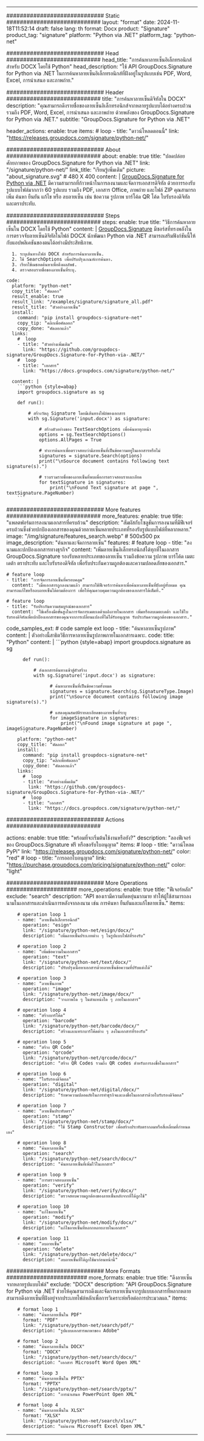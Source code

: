



---
############################# Static ############################
layout: "format"
date:  2024-11-18T11:52:14
draft: false
lang: th
format: Docx
product: "Signature"
product_tag: "signature"
platform: "Python via .NET"
platform_tag: "python-net"

############################# Head ############################
head_title: "การค้นหาลายเซ็นอิเล็กทรอนิกส์สำหรับ DOCX โดยใช้ Python"
head_description: "ใช้ API GroupDocs.Signature for Python via .NET ในการค้นหาลายเซ็นอิเล็กทรอนิกส์ที่ฝังอยู่ในรูปแบบเช่น PDF, Word, Excel, การนำเสนอ และภาพถ่าย."

############################# Header ############################
title: "การค้นหาลายเซ็นดิจิทัลใน DOCX" 
description: "คุณสามารถดึงรายชื่อของลายเซ็นอิเล็กทรอนิกส์จากหลายรูปแบบได้อย่างครบถ้วน รวมถึง PDF, Word, Excel, การนำเสนอ และภาพถ่าย ด้วยพลังของ GroupDocs.Signature for Python via .NET."
subtitle: "GroupDocs.Signature for Python via .NET" 

header_actions:
  enable: true
  items:
    #  loop
    - title: "ดาวน์โหลดตอนนี้"
      link: "https://releases.groupdocs.com/signature/python-net/"
      
############################# About ############################
about:
    enable: true
    title: "ปลดปล่อยศักยภาพของ GroupDocs.Signature for Python via .NET"
    link: "/signature/python-net/"
    link_title: "เรียนรู้เพิ่มเติม"
    picture: "about_signature.svg" # 480 X 400
    content: |
       [GroupDocs.Signature for Python via .NET](/signature/python-net/) มีความสามารถที่ก้าวหน้าในการลงนามและจัดการเอกสารดิจิทัล ด้วยการรองรับรูปแบบไฟล์มากกว่า 60 รูปแบบ รวมถึง PDF, เอกสาร Office, ภาพถ่าย และไฟล์ ZIP คุณสามารถเพิ่ม ค้นหา ยืนยัน แก้ไข หรือ ลบลายเซ็น เช่น ข้อความ รูปภาพ บาร์โค้ด QR โค้ด ใบรับรองดิจิทัล และตราประทับ.

############################# Steps ############################
steps:
    enable: true
    title: "วิธีการค้นหาลายเซ็นใน DOCX โดยใช้ Python"
    content: |
      [GroupDocs.Signature](/signature/python-net/) มีซอร์สที่ทรงพลังในการตรวจจับลายเซ็นดิจิทัลในไฟล์ DOCX นักพัฒนา Python via .NET สามารถเสริมฟังก์ชันนี้ให้กับแอปพลิเคชันของตนได้อย่างมีประสิทธิภาพ.
      
      1. ระบุเส้นทางไฟล์ DOCX สำหรับการค้นหาลายเซ็น.
      2. ใช้ SearchOptions เพื่อปรับปรุงเกณฑ์การค้นหา.
      3. เรียกใช้เมธอดค้นหาเพื่อดึงผลลัพธ์.
      4. ตรวจสอบรายชื่อของลายเซ็นที่ระบุ.
   
    code:
      platform: "python-net"
      copy_title: "คัดลอก"
      result_enable: true
      result_link: "/examples/signature/signature_all.pdf"
      result_title: "ตัวอย่างลายเซ็น"
      install:
        command: "pip install groupdocs-signature-net"
        copy_tip: "คลิกเพื่อคัดลอก"
        copy_done: "คัดลอกแล้ว"
      links:
        #  loop
        - title: "ตัวอย่างเพิ่มเติม"
          link: "https://github.com/groupdocs-signature/GroupDocs.Signature-for-Python-via-.NET/"
        #  loop
        - title: "เอกสาร"
          link: "https://docs.groupdocs.com/signature/python-net/"
          
      content: |
        ```python {style=abap}
        import groupdocs.signature as sg

        def run():

            # สร้างวัตถุ Signature โดยมีเส้นทางไฟล์ของเอกสาร
            with sg.Signature('input.docx') as signature:

                # สร้างตัวอย่างของ TextSearchOptions เพื่อค้นหาทุกหน้า
                options = sg.TextSearchOptions()
                options.AllPages = True

                # ทำการค้นหาเพื่อตรวจสอบว่ามีลายเซ็นที่เป็นข้อความอยู่ในเอกสารหรือไม่
                signatures = signature.Search(options)
                print("\nSource document contains following text signature(s).")

                # รวบรวมรายชื่อของลายเซ็นที่พบเพื่อการตรวจสอบรายละเอียด
                for textSignature in signatures:
                    print("\nFound Text signature at page ", textSignature.PageNumber)
        ```            

############################# More features ############################
more_features:
  enable: true
  title: "แพลตฟอร์มการลงนามเอกสารที่ครบถ้วน"
  description: "สัมผัสกับโซลูชันการลงนามที่มีฟีเจอร์ครบถ้วนซึ่งช่วยปกป้องเอกสารของคุณด้วยลายเซ็นหลายประเภทที่รองรับรูปแบบไฟล์ที่หลากหลาย."
  image: "/img/signature/features_search.webp" # 500x500 px
  image_description: "ค้นหาและจัดการลายเซ็น"
  features:
    # feature loop
    - title: "ลงนามและปกป้องเอกสารทางธุรกิจ"
      content: "เพิ่มลายเซ็นอิเล็กทรอนิกส์ได้ทุกที่ในเอกสาร GroupDocs.Signature รองรับหลายประเภทของลายเซ็น รวมถึงข้อความ รูปภาพ บาร์โค้ด เมตะเดต้า ตราประทับ และใบรับรองดิจิทัล เพื่อรับประกันความถูกต้องและความปลอดภัยของเอกสาร."

    # feature loop
    - title: "การจัดการลายเซ็นที่ครอบคลุม"
      content: "เมื่อเอกสารถูกลงนามแล้ว สามารถใช้ฟีเจอร์การค้นหาเพื่อค้นหาลายเซ็นที่ฝังอยู่ทั้งหมด คุณสามารถแก้ไขหรือลบลายเซ็นได้ตามต้องการ เพื่อให้คุณควบคุมความถูกต้องของเอกสารได้เต็มที่."

    # feature loop
    - title: "รับประกันความสมบูรณ์ของเอกสาร"
      content: "ใช้เครื่องมือขั้นสูงในการจัดการเมตะเดต้าแฝงภายในเอกสาร เพิ่มหรือลบเมตะเดต้า และใช้ใบรับรองดิจิทัลเพื่อปกป้องเอกสารของคุณจากการเปลี่ยนแปลงที่ไม่ได้รับอนุญาต รับประกันความถูกต้องของเอกสาร."
      
  code_samples_ext:
    # code sample ext loop
    - title: "ค้นหาลายเซ็นรูปภาพ"
      content: |
        ตัวอย่างนี้สาธิตวิธีการหาลายเซ็นรูปภาพภายในเอกสารเฉพาะ.
      code:
        title: "Python"
        content: |
          ```python {style=abap}
          import groupdocs.signature as sg

          def run():

              # ส่งเอกสารต้นทางเข้าสู่ตัวสร้าง
              with sg.Signature('input.docx') as signature:

                    # ค้นหาลายเซ็นที่เป็นข้อความทั้งหมด
                    signatures = signature.Search(sg.SignatureType.Image)
                    print("\nSource document contains following image signature(s).")

                    # แสดงคุณสมบัติรายละเอียดของลายเซ็นที่ระบุ
                    for imageSignature in signatures:
                        print("\nFound image signature at page ", imageSignature.PageNumber)
          ```
        platform: "python-net"
        copy_title: "คัดลอก"
        install:
          command: "pip install groupdocs-signature-net"
          copy_tip: "คลิกเพื่อคัดลอก"
          copy_done: "คัดลอกแล้ว"
        links:
          #  loop
          - title: "ตัวอย่างเพิ่มเติม"
            link: "https://github.com/groupdocs-signature/GroupDocs.Signature-for-Python-via-.NET/"
          #  loop
          - title: "เอกสาร"
            link: "https://docs.groupdocs.com/signature/python-net/"
            

            


############################# Actions ############################

actions:
  enable: true
  title: "พร้อมที่จะเริ่มต้นใช้งานหรือยัง?"
  description: "ลองฟีเจอร์ของ GroupDocs.Signature ฟรี หรือขอรับใบอนุญาต"
  items:
    #  loop
    - title: "ดาวน์โหลด PyPi"
      link: "https://releases.groupdocs.com/signature/python-net/"
      color: "red"
        #  loop
    - title: "การออกใบอนุญาต"
      link: "https://purchase.groupdocs.com/pricing/signature/python-net/"
      color: "light"


############################# More Operations #####################
more_operations:
    enable: true
    title: "ฟีเจอร์หลัก"
    exclude: "search"
    description: "API ของเรามีความยืดหยุ่นมากมาย ทำให้ผู้ใช้สามารถลงนามในเอกสารและดำเนินการหลังจากลงนาม เช่น การค้นหา ยืนยันและแก้ไขลายเซ็น."
    items: 
          
        # operation loop 1
        - name: "ลายเซ็นอิเล็กทรอนิกส์"
          operation: "esign"
          link: "/signature/python-net/esign/docx/"
          description: "เพิ่มลายเซ็นประเภทต่าง ๆ ในรูปแบบไฟล์ที่รองรับ"

        # operation loop 2
        - name: "เพิ่มข้อความในเอกสาร"
          operation: "text"
          link: "/signature/python-net/text/docx/"
          description: "ปรับปรุงเนื้อหาเอกสารด้วยลายเซ็นข้อความที่ปรับแต่งได้"

        # operation loop 3
        - name: "ลายเซ็นภาพ"
          operation: "image"
          link: "/signature/python-net/image/docx/"
          description: "วางภาพใด ๆ ในตำแหน่งใด ๆ ภายในเอกสาร"

        # operation loop 4
        - name: "สร้างบาร์โค้ด"
          operation: "barcode"
          link: "/signature/python-net/barcode/docx/"
          description: "สร้างและแทรกบาร์โค้ดต่าง ๆ ลงในเอกสารที่รองรับ"

        # operation loop 5
        - name: "สร้าง QR Code"
          operation: "qrcode"
          link: "/signature/python-net/qrcode/docx/"
          description: "สร้าง QR Codes รวมถึง QR codes สำหรับการลงชื่อในเอกสาร"
          
        # operation loop 6
        - name: "ใบรับรองดิจิตอล"
          operation: "digital"
          link: "/signature/python-net/digital/docx/"
          description: "รักษาความปลอดภัยในการทำธุรกิจและลงชื่อในเอกสารด้วยใบรับรองดิจิตอล"

        # operation loop 7
        - name: "ลายเซ็นประทับตรา"
          operation: "stamp"
          link: "/signature/python-net/stamp/docx/"
          description: "ใช้ Stamp Constructor เพื่อสร้างประทับตรากลมหรือสี่เหลี่ยมที่กำหนดเอง"
          
        # operation loop 8
        - name: "ค้นหาลายเซ็น"
          operation: "search"
          link: "/signature/python-net/search/docx/"
          description: "ค้นหาลายเซ็นที่เพิ่มไว้ในเอกสาร"
          
        # operation loop 9
        - name: "การตรวจสอบลายเซ็น"
          operation: "verify"
          link: "/signature/python-net/verify/docx/"
          description: "ตรวจสอบความถูกต้องของลายเซ็นหลังจากที่ได้ถูกใช้"
          
        # operation loop 10
        - name: "แก้ไขลายเซ็น"
          operation: "modify"
          link: "/signature/python-net/modify/docx/"
          description: "แก้ไขลายเซ็นที่หลากหลายภายในเอกสาร"
          
        # operation loop 11
        - name: "ลบลายเซ็น"
          operation: "delete"
          link: "/signature/python-net/delete/docx/"
          description: "ลบลายเซ็นที่ได้ถูกใช้มาก่อนหน้านี้"
          
############################# More Formats ########################
more_formats:
    enable: true
    title: "ดึงลายเซ็นจากหลายรูปแบบไฟล์"
    exclude: "DOCX"
    description: "API GroupDocs.Signature for Python via .NET ช่วยให้คุณสามารถดึงและจัดการลายเซ็นจากรูปแบบเอกสารที่หลากหลาย สามารถดึงลายเซ็นที่ฝังอยู่จากประเภทไฟล์หลักเพื่อการวิเคราะห์หรือต่อการประมวลผล."
    items: 
          
        # format loop 1
        - name: "ค้นหาลายเซ็นใน PDF"
          format: "PDF"
          link: "/signature/python-net/search/pdf/"
          description: "รูปแบบเอกสารพกพาของ Adobe"
          
        # format loop 2
        - name: "ค้นหาลายเซ็นใน DOCX"
          format: "DOCX"
          link: "/signature/python-net/search/docx/"
          description: "เอกสาร Microsoft Word Open XML"
          
        # format loop 3
        - name: "ค้นหาลายเซ็นใน PPTX"
          format: "PPTX"
          link: "/signature/python-net/search/pptx/"
          description: "การนำเสนอ PowerPoint Open XML"
          
        # format loop 4
        - name: "ค้นหาลายเซ็นใน XLSX"
          format: "XLSX"
          link: "/signature/python-net/search/xlsx/"
          description: "แผ่นงาน Microsoft Excel Open XML"


          

---